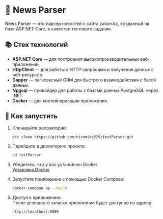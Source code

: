 # 📰 News Parser

News Parser — это парсер новостей с сайта zakon.kz, созданный на базе ASP.NET Core, в качестве тестового задания.

## 📚 Стек технологий

- **ASP.NET Core** — для построения высокопроизводительных веб-приложений.
- **HttpClient** — для работы с HTTP-запросами и получения данных с веб-ресурсов.
- **Dapper** — легковесный ORM для быстрого взаимодействия с базой данных.
- **Npgsql** — провайдер для работы с базами данных PostgreSQL через .NET.
- **Docker** — для контейнеризации приложения.

## 🚀 Как запустить

1. Клонируйте репозиторий:
   ```bash
   git clone https://github.com/nizamike229/testParser.git
2. Перейдите в директорию проекта:
   ```bash
   cd testParser
   ```
3. Убедитесь, что у вас установлен Docker
<br>[Установка Docker](https://www.docker.com/products/docker-desktop/)

4. Запустите приложение с помощью Docker Compose:
   ```bash
   docker-compose up --build
   ```

5. Доступ к приложению:
   <br>После успешного запуска приложение будет доступно по адресу:
   ```bash
   http://localhost:5000
   ```
   
 
